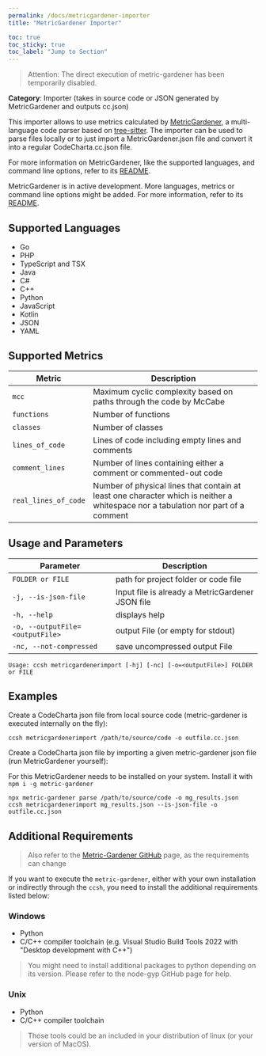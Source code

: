 ```yaml
---
permalink: /docs/metricgardener-importer
title: "MetricGardener Importer"

toc: true
toc_sticky: true
toc_label: "Jump to Section"
---
```


> Attention: The direct execution of metric-gardener has been temporarily disabled.

**Category**: Importer (takes in source code or JSON generated by MetricGardener and outputs cc.json)

This importer allows to use metrics calculated by [MetricGardener](https://github.com/MaibornWolff/metric-gardener), a multi-language code parser based on [tree-sitter](https://github.com/tree-sitter/tree-sitter). The importer can be used to parse files locally or to just import a MetricGardener.json file and convert it into a regular CodeCharta.cc.json file.

For more information on MetricGardener, like the supported languages, and command line options, refer to its
[README](https://github.com/MaibornWolff/metric-gardener#readme).

MetricGardener is in active development. More languages, metrics or command line options might be added. For more information, refer to its [README](https://github.com/MaibornWolff/metric-gardener#readme).

## Supported Languages

- Go
- PHP
- TypeScript and TSX
- Java
- C#
- C++
- Python
- JavaScript
- Kotlin
- JSON
- YAML

## Supported Metrics

| Metric               | Description                                                                                                                       |
| -------------------- | --------------------------------------------------------------------------------------------------------------------------------- |
| `mcc`                | Maximum cyclic complexity based on paths through the code by McCabe                                                               |
| `functions`          | Number of functions                                                                                                               |
| `classes`            | Number of classes                                                                                                                 |
| `lines_of_code`      | Lines of code including empty lines and comments                                                                                  |
| `comment_lines`      | Number of lines containing either a comment or commented-out code                                                                 |
| `real_lines_of_code` | Number of physical lines that contain at least one character which is neither a whitespace nor a tabulation nor part of a comment |

## Usage and Parameters

| Parameter                       | Description                                      |
| ------------------------------- | ------------------------------------------------ |
| `FOLDER or FILE`                | path for project folder or code file             |
| `-j, --is-json-file`            | Input file is already a MetricGardener JSON file |
| `-h, --help`                    | displays help                                    |
| `-o, --outputFile=<outputFile>` | output File (or empty for stdout)                |
| `-nc, --not-compressed`         | save uncompressed output File                    |

```
Usage: ccsh metricgardenerimport [-hj] [-nc] [-o=<outputFile>] FOLDER or FILE
```

## Examples

Create a CodeCharta json file from local source code (metric-gardener is executed internally on the fly):

```
ccsh metricgardenerimport /path/to/source/code -o outfile.cc.json
```

Create a CodeCharta json file by importing a given metric-gardener json file (run MetricGardener yourself):

For this MetricGardener needs to be installed on your system. Install it with `npm i -g metric-gardener`

```
npx metric-gardener parse /path/to/source/code -o mg_results.json
ccsh metricgardenerimport mg_results.json --is-json-file -o outfile.cc.json
```

## Additional Requirements

> Also refer to the [Metric-Gardener GitHub](https://github.com/MaibornWolff/metric-gardener) page, as the requirements can change

If you want to execute the `metric-gardener`, either with your own installation or indirectly through the `ccsh`, you need to install the additional requirements listed below:

### Windows

- Python
- C/C++ compiler toolchain (e.g. Visual Studio Build Tools 2022 with "Desktop development with C++")

> You might need to install additional packages to python depending on its version. Please refer to the node-gyp GitHub page for help.

### Unix

- Python
- C/C++ compiler toolchain

> Those tools could be an included in your distribution of linux (or your version of MacOS).
